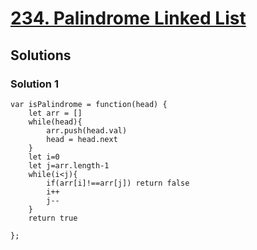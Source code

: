 # [234. Palindrome Linked List](https://leetcode.com/problems/palindrome-linked-list/)

## Solutions

### Solution 1

```
var isPalindrome = function(head) {
    let arr = []
    while(head){
        arr.push(head.val)
        head = head.next
    }
    let i=0
    let j=arr.length-1
    while(i<j){
        if(arr[i]!==arr[j]) return false
        i++
        j--
    }
    return true
    
};
```